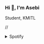 ### Hi 👋, I'm Asebi
Student, KMITL

//<details>
  //<summary>Spotify</summary>
  [<img src="https://spotify-status-kappa.vercel.app/api/run-spotify-status" alt="Your alt what" width="500" />](https://open.spotify.com/user/3o3yagerlijobkuz7nbj9evnk)
  
//</details>

